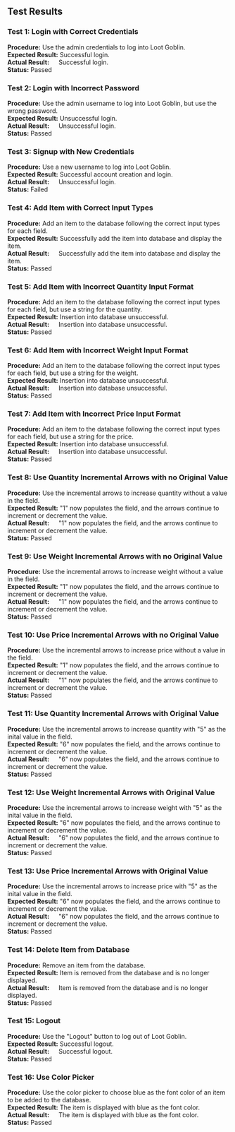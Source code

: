 ## Test Results ##

### Test 1: Login with Correct Credentials ###
**Procedure:** Use the admin credentials to log into Loot Goblin. \
**Expected Result:** Successful login. \
**Actual Result:&emsp;&nbsp;** Successful login. \
**Status:** Passed

### Test 2: Login with Incorrect Password ###
**Procedure:** Use the admin username to log into Loot Goblin, but use the wrong password. \
**Expected Result:** Unsuccessful login. \
**Actual Result:&emsp;&nbsp;** Unsuccessful login. \
**Status:** Passed

### Test 3: Signup with New Credentials ###
**Procedure:** Use a new username to log into Loot Goblin. \
**Expected Result:** Successful account creation and login. \
**Actual Result:&emsp;&nbsp;** Unsuccessful login. \
**Status:** Failed

### Test 4: Add Item with Correct Input Types ###
**Procedure:** Add an item to the database following the correct input types for each field. \
**Expected Result:** Successfully add the item into database and display the item. \
**Actual Result:&emsp;&nbsp;** Successfully add the item into database and display the item. \
**Status:** Passed

### Test 5: Add Item with Incorrect Quantity Input Format ###
**Procedure:** Add an item to the database following the correct input types for each field, but use a string for the quantity. \
**Expected Result:** Insertion into database unsuccessful. \
**Actual Result:&emsp;&nbsp;** Insertion into database unsuccessful. \
**Status:** Passed

### Test 6: Add Item with Incorrect Weight Input Format ###
**Procedure:** Add an item to the database following the correct input types for each field, but use a string for the weight. \
**Expected Result:** Insertion into database unsuccessful. \
**Actual Result:&emsp;&nbsp;** Insertion into database unsuccessful. \
**Status:** Passed

### Test 7: Add Item with Incorrect Price Input Format ###
**Procedure:** Add an item to the database following the correct input types for each field, but use a string for the price. \
**Expected Result:** Insertion into database unsuccessful. \
**Actual Result:&emsp;&nbsp;** Insertion into database unsuccessful. \
**Status:** Passed

### Test 8: Use Quantity Incremental Arrows with no Original Value ###
**Procedure:** Use the incremental arrows to increase quantity without a value in the field. \
**Expected Result:** "1" now populates the field, and the arrows continue to increment or decrement the value. \
**Actual Result:&emsp;&nbsp;** "1" now populates the field, and the arrows continue to increment or decrement the value. \
**Status:** Passed

### Test 9: Use Weight Incremental Arrows with no Original Value ###
**Procedure:** Use the incremental arrows to increase weight without a value in the field. \
**Expected Result:** "1" now populates the field, and the arrows continue to increment or decrement the value. \
**Actual Result:&emsp;&nbsp;** "1" now populates the field, and the arrows continue to increment or decrement the value. \
**Status:** Passed

### Test 10: Use Price Incremental Arrows with no Original Value ###
**Procedure:** Use the incremental arrows to increase price without a value in the field. \
**Expected Result:** "1" now populates the field, and the arrows continue to increment or decrement the value. \
**Actual Result:&emsp;&nbsp;** "1" now populates the field, and the arrows continue to increment or decrement the value. \
**Status:** Passed

### Test 11: Use Quantity Incremental Arrows with Original Value ###
**Procedure:** Use the incremental arrows to increase quantity with "5" as the inital value in the field. \
**Expected Result:** "6" now populates the field, and the arrows continue to increment or decrement the value. \
**Actual Result:&emsp;&nbsp;** "6" now populates the field, and the arrows continue to increment or decrement the value. \
**Status:** Passed

### Test 12: Use Weight Incremental Arrows with Original Value ###
**Procedure:** Use the incremental arrows to increase weight with "5" as the inital value in the field. \
**Expected Result:** "6" now populates the field, and the arrows continue to increment or decrement the value. \
**Actual Result:&emsp;&nbsp;** "6" now populates the field, and the arrows continue to increment or decrement the value. \
**Status:** Passed

### Test 13: Use Price Incremental Arrows with Original Value ###
**Procedure:** Use the incremental arrows to increase price with "5" as the inital value in the field. \
**Expected Result:** "6" now populates the field, and the arrows continue to increment or decrement the value. \
**Actual Result:&emsp;&nbsp;** "6" now populates the field, and the arrows continue to increment or decrement the value. \
**Status:** Passed

### Test 14: Delete Item from Database ###
**Procedure:** Remove an item from the database. \
**Expected Result:** Item is removed from the database and is no longer displayed. \
**Actual Result:&emsp;&nbsp;** Item is removed from the database and is no longer displayed. \
**Status:** Passed

### Test 15: Logout ###
**Procedure:** Use the "Logout" button to log out of Loot Goblin. \
**Expected Result:** Successful logout. \
**Actual Result:&emsp;&nbsp;** Successful logout. \
**Status:** Passed

### Test 16: Use Color Picker ###
**Procedure:** Use the color picker to choose blue as the font color of an item to be added to the database. \
**Expected Result:** The item is displayed with blue as the font color. \
**Actual Result:&emsp;&nbsp;** The item is displayed with blue as the font color. \
**Status:** Passed
